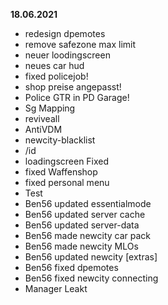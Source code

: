 **18.06.2021**
- redesign dpemotes
- remove safezone max limit
- neuer loodingscreen
- neues car hud
- fixed policejob!
- shop preise angepasst!
- Police GTR in PD Garage!
- Sg Mapping
- reviveall
- AntiVDM
- newcity-blacklist
- /id
- loadingscreen Fixed
- fixed Waffenshop 
- fixed personal menu
- Test
- Ben56 updated essentialmode
- Ben56 updated server cache
- Ben56 updated server-data
- Ben56 made newcity car pack
- Ben56 made newcity MLOs
- Ben56 updated newcity [extras]
- Ben56 fixed dpemotes
- Ben56 fixed newcity connecting
- Manager Leakt


